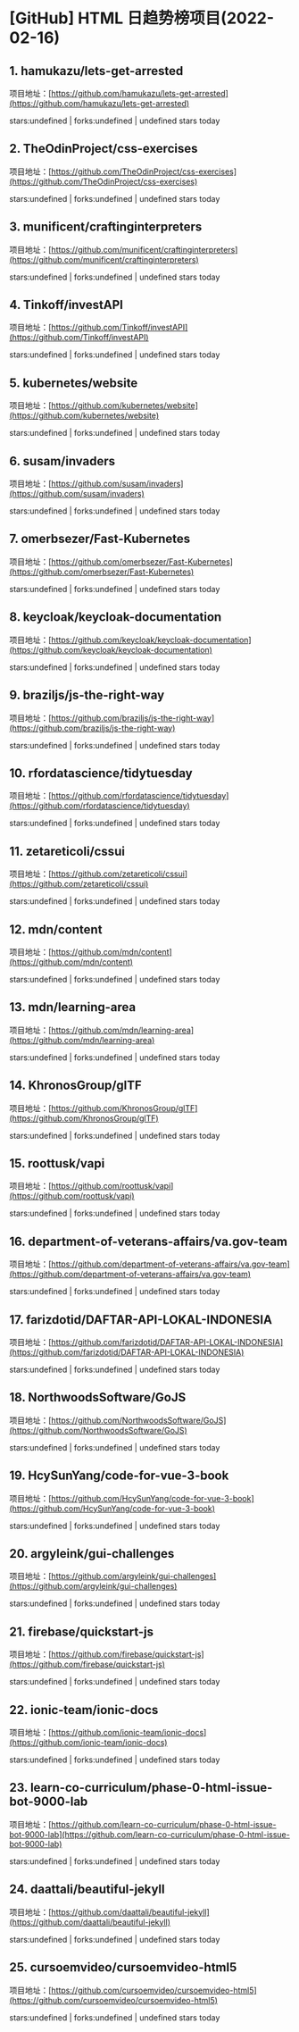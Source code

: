 # [GitHub] HTML 日趋势榜项目(2022-02-16)

## 1. hamukazu/lets-get-arrested 

项目地址：[https://github.com/hamukazu/lets-get-arrested](https://github.com/hamukazu/lets-get-arrested)

stars:undefined | forks:undefined | undefined stars today 



## 2. TheOdinProject/css-exercises 

项目地址：[https://github.com/TheOdinProject/css-exercises](https://github.com/TheOdinProject/css-exercises)

stars:undefined | forks:undefined | undefined stars today 



## 3. munificent/craftinginterpreters 

项目地址：[https://github.com/munificent/craftinginterpreters](https://github.com/munificent/craftinginterpreters)

stars:undefined | forks:undefined | undefined stars today 



## 4. Tinkoff/investAPI 

项目地址：[https://github.com/Tinkoff/investAPI](https://github.com/Tinkoff/investAPI)

stars:undefined | forks:undefined | undefined stars today 



## 5. kubernetes/website 

项目地址：[https://github.com/kubernetes/website](https://github.com/kubernetes/website)

stars:undefined | forks:undefined | undefined stars today 



## 6. susam/invaders 

项目地址：[https://github.com/susam/invaders](https://github.com/susam/invaders)

stars:undefined | forks:undefined | undefined stars today 



## 7. omerbsezer/Fast-Kubernetes 

项目地址：[https://github.com/omerbsezer/Fast-Kubernetes](https://github.com/omerbsezer/Fast-Kubernetes)

stars:undefined | forks:undefined | undefined stars today 



## 8. keycloak/keycloak-documentation 

项目地址：[https://github.com/keycloak/keycloak-documentation](https://github.com/keycloak/keycloak-documentation)

stars:undefined | forks:undefined | undefined stars today 



## 9. braziljs/js-the-right-way 

项目地址：[https://github.com/braziljs/js-the-right-way](https://github.com/braziljs/js-the-right-way)

stars:undefined | forks:undefined | undefined stars today 



## 10. rfordatascience/tidytuesday 

项目地址：[https://github.com/rfordatascience/tidytuesday](https://github.com/rfordatascience/tidytuesday)

stars:undefined | forks:undefined | undefined stars today 



## 11. zetareticoli/cssui 

项目地址：[https://github.com/zetareticoli/cssui](https://github.com/zetareticoli/cssui)

stars:undefined | forks:undefined | undefined stars today 



## 12. mdn/content 

项目地址：[https://github.com/mdn/content](https://github.com/mdn/content)

stars:undefined | forks:undefined | undefined stars today 



## 13. mdn/learning-area 

项目地址：[https://github.com/mdn/learning-area](https://github.com/mdn/learning-area)

stars:undefined | forks:undefined | undefined stars today 



## 14. KhronosGroup/glTF 

项目地址：[https://github.com/KhronosGroup/glTF](https://github.com/KhronosGroup/glTF)

stars:undefined | forks:undefined | undefined stars today 



## 15. roottusk/vapi 

项目地址：[https://github.com/roottusk/vapi](https://github.com/roottusk/vapi)

stars:undefined | forks:undefined | undefined stars today 



## 16. department-of-veterans-affairs/va.gov-team 

项目地址：[https://github.com/department-of-veterans-affairs/va.gov-team](https://github.com/department-of-veterans-affairs/va.gov-team)

stars:undefined | forks:undefined | undefined stars today 



## 17. farizdotid/DAFTAR-API-LOKAL-INDONESIA 

项目地址：[https://github.com/farizdotid/DAFTAR-API-LOKAL-INDONESIA](https://github.com/farizdotid/DAFTAR-API-LOKAL-INDONESIA)

stars:undefined | forks:undefined | undefined stars today 



## 18. NorthwoodsSoftware/GoJS 

项目地址：[https://github.com/NorthwoodsSoftware/GoJS](https://github.com/NorthwoodsSoftware/GoJS)

stars:undefined | forks:undefined | undefined stars today 



## 19. HcySunYang/code-for-vue-3-book 

项目地址：[https://github.com/HcySunYang/code-for-vue-3-book](https://github.com/HcySunYang/code-for-vue-3-book)

stars:undefined | forks:undefined | undefined stars today 



## 20. argyleink/gui-challenges 

项目地址：[https://github.com/argyleink/gui-challenges](https://github.com/argyleink/gui-challenges)

stars:undefined | forks:undefined | undefined stars today 



## 21. firebase/quickstart-js 

项目地址：[https://github.com/firebase/quickstart-js](https://github.com/firebase/quickstart-js)

stars:undefined | forks:undefined | undefined stars today 



## 22. ionic-team/ionic-docs 

项目地址：[https://github.com/ionic-team/ionic-docs](https://github.com/ionic-team/ionic-docs)

stars:undefined | forks:undefined | undefined stars today 



## 23. learn-co-curriculum/phase-0-html-issue-bot-9000-lab 

项目地址：[https://github.com/learn-co-curriculum/phase-0-html-issue-bot-9000-lab](https://github.com/learn-co-curriculum/phase-0-html-issue-bot-9000-lab)

stars:undefined | forks:undefined | undefined stars today 



## 24. daattali/beautiful-jekyll 

项目地址：[https://github.com/daattali/beautiful-jekyll](https://github.com/daattali/beautiful-jekyll)

stars:undefined | forks:undefined | undefined stars today 



## 25. cursoemvideo/cursoemvideo-html5 

项目地址：[https://github.com/cursoemvideo/cursoemvideo-html5](https://github.com/cursoemvideo/cursoemvideo-html5)

stars:undefined | forks:undefined | undefined stars today 



